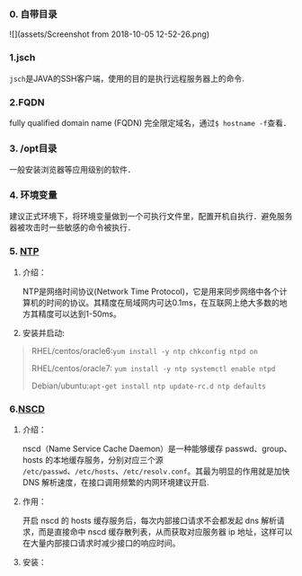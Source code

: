 ### 0. 自带目录

![](assets/Screenshot from 2018-10-05 12-52-26.png)

### 1.jsch

`jsch`是JAVA的SSH客户端，使用的目的是执行远程服务器上的命令.

### 2.FQDN 

 fully qualified domain name (FQDN) 完全限定域名，通过`$ hostname -f`查看．

### 3. /opt目录

一般安装浏览器等应用级别的软件．

### 4. 环境变量

建议正式环境下，将环境变量做到一个可执行文件里，配置开机自执行．避免服务器被攻击时一些敏感的命令被执行．

### 5. [NTP](https://baike.baidu.com/item/NTP/1100433)

1. 介绍：

   NTP是网络时间协议(Network Time Protocol)，它是用来同步网络中各个计算机的时间的协议。其精度在局域网内可达0.1ms，在互联网上绝大多数的地方其精度可以达到1-50ms。

2. 安装并启动:

> RHEL/centos/oracle6:`yum install -y ntp chkconfig ntpd on`
>
> RHEL/centos/oracle7: `yum install -y ntp systemctl enable ntpd`
>
> Debian/ubuntu:`apt-get install ntp update-rc.d ntp defaults`

### 6.[NSCD](https://www.jianshu.com/p/a0a81062cdb4)

1. 介绍：

   nscd（Name Service Cache Daemon）是一种能够缓存 passwd、group、hosts 的本地缓存服务，分别对应三个源 `/etc/passwd`、`/etc/hosts`、`/etc/resolv.conf`。其最为明显的作用就是加快 DNS 解析速度，在接口调用频繁的内网环境建议开启.

2. 作用：

   开启 nscd 的 hosts 缓存服务后，每次内部接口请求不会都发起 dns 解析请求，而是直接命中 nscd 缓存散列表，从而获取对应服务器 ip 地址，这样可以在大量内部接口请求时减少接口的响应时间。

3. 安装：

   

 

 

 